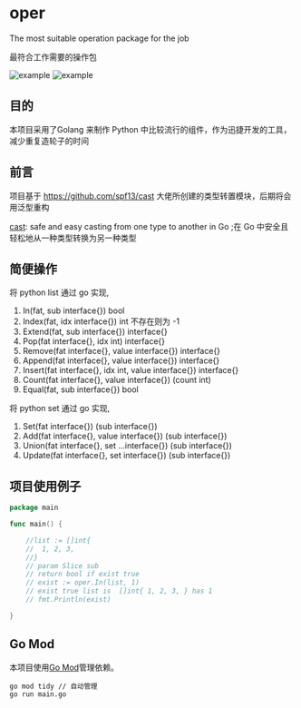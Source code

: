 # oper

The most suitable operation package for the job

最符合工作需要的操作包

![example](https://img.shields.io/badge/License-MIT-green)
![example](https://img.shields.io/badge/Go-1.16-blue)

## 目的

本项目采用了Golang 来制作 Python 中比较流行的组件，作为迅捷开发的工具，减少重复造轮子的时间

## 前言 

项目基于 https://github.com/spf13/cast 大佬所创建的类型转置模块，后期将会用泛型重构

[cast](https://github.com/spf13/cast): safe and easy casting from one type to another in Go ;在 Go 中安全且轻松地从一种类型转换为另一种类型

## 简便操作

将 python list 通过 go 实现,

1. In(fat, sub interface{}) bool
2. Index(fat, idx interface{}) int 不存在则为 -1
3. Extend(fat, sub interface{}) interface{}
4. Pop(fat interface{}, idx int) interface{}
5. Remove(fat interface{}, value interface{}) interface{}
6. Append(fat interface{}, value interface{}) interface{}
7. Insert(fat interface{}, idx int, value interface{}) interface{}
8. Count(fat interface{}, value interface{}) (count int)
9. Equal(fat, sub interface{}) bool

将 python set 通过 go 实现,


1. Set(fat interface{}) (sub interface{})
2. Add(fat interface{}, value interface{}) (sub interface{})
3. Union(fat interface{}, set ...interface{}) (sub interface{})
4. Update(fat interface{}, set interface{}) (sub interface{})

## 项目使用例子

```go
package main

func main() {

	//list := []int{
	//	1, 2, 3,
	//}
	// param Slice sub
	// return bool if exist true 
	// exist := oper.In(list, 1)
	// exist true list is  []int{ 1, 2, 3, } has 1
	// fmt.Println(exist)

}

```

## Go Mod

本项目使用[Go Mod](https://github.com/golang/go/wiki/Modules)管理依赖。

```shell
go mod tidy // 自动管理
go run main.go 
```
